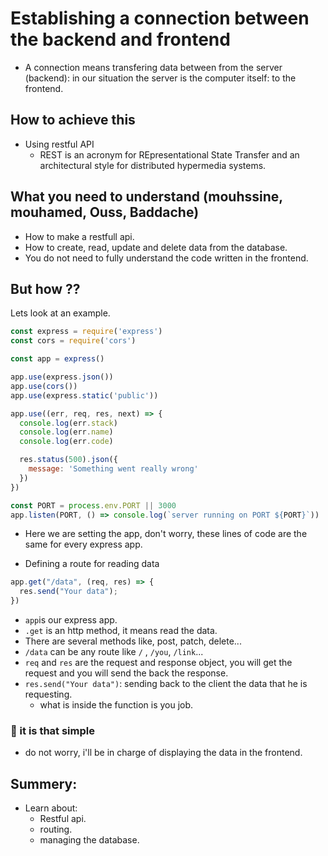 # Establishing a connection between the backend and frontend

- A connection means transfering data between from the server (backend): in our situation the server is the computer itself: to the frontend.

## How to achieve this

- Using restful API
  - REST is an acronym for REpresentational State Transfer and an architectural style for distributed hypermedia systems.

## What you need to understand (mouhssine, mouhamed, Ouss, Baddache)

- How to make a restfull api.
- How to create, read, update and delete data from the database.
- You do not need to fully understand the code written in the frontend.

## But how ??

Lets look at an example.

```javascript
const express = require('express')
const cors = require('cors')

const app = express()

app.use(express.json())
app.use(cors())
app.use(express.static('public'))

app.use((err, req, res, next) => {
  console.log(err.stack)
  console.log(err.name)
  console.log(err.code)

  res.status(500).json({
    message: 'Something went really wrong'
  })
})

const PORT = process.env.PORT || 3000
app.listen(PORT, () => console.log(`server running on PORT ${PORT}`))
```

- Here we are setting the app, don't worry, these lines of code are the same for every express app.

- Defining a route for reading data

```javascript
app.get("/data", (req, res) => {
  res.send("Your data");
})
```

- `app`is our express app.
-  `.get` is an http method, it means read the data.
  - There are several methods like, post, patch, delete...
- `/data` can be any route like `/` , `/you`, `/link`...
- `req` and `res` are the request and response object, you will get the request and you will send the back the response. 
- `res.send("Your data")`: sending back to the client the data that he is requesting.
  - what is inside the function is you job.

### 🚀 it is that simple

- do not worry, i'll be in charge of displaying the data in the frontend.

## Summery:
- Learn about:
  - Restful api.
  - routing.
  - managing the database.